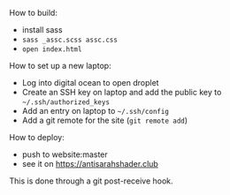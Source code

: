 How to build:
* install sass
* `sass _assc.scss assc.css`
* `open index.html`

How to set up a new laptop:
* Log into digital ocean to open droplet
* Create an SSH key on laptop and add the public key to `~/.ssh/authorized_keys`
* Add an entry on laptop to `~/.ssh/config`
* Add a git remote for the site (`git remote add`)

How to deploy:
* push to website:master
* see it on https://antisarahshader.club

This is done through a git post-receive hook.
